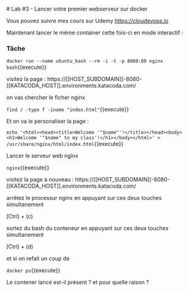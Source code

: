# Lab #3 - Lancer votre premier webserveur sur docker

Vous pouvez suivre mes cours sur Udemy
https://cloudevops.io

Maintenant lancer le même container cette fois-ci en mode interactif :

### Tâche

`docker run --name ubuntu_bash --rm -i -t -p 8080:80 nginx bash`{{execute}}

visitez la page : https://[[HOST_SUBDOMAIN]]-8080-[[KATACODA_HOST]].environments.katacoda.com/

on vas chercher le ficher nginx

`find / -type f -iname "index.html"`{{execute}}

Et on va le personaliser la page :

`echo '<html><head><title>Welcome '"$name"'!</title></head><body><h1>Welcome '"$name" to my class'!</h1></body></html>' > /usr/share/nginx/html/index.html`{{execute}}

Lancer le serveur web nginx

`nginx`{{execute}}

visitez la page à nouveau : https://[[HOST_SUBDOMAIN]]-8080-[[KATACODA_HOST]].environments.katacoda.com/

arrêtez le processur nginx en appuyant sur ces deux touches simultanement

[Ctrl) + (c)

sortez du bash du conteneur en appuyant sur ces deux touches simultanement

[Ctrl) + (d)

et si on refait un coup de

`docker ps`{{execute}}

Le contener lancé est-il présent ? et pour quelle raison ?
